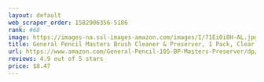 ```yaml
---
layout: default 
﻿web_scraper_order: 1582906356-5186
rank: #68
image: https://images-na.ssl-images-amazon.com/images/I/71Ei0i8H-AL.jpg
title: General Pencil Masters Brush Cleaner & Preserver, 1 Pack, Clear
url: https://www.amazon.com/General-Pencil-105-BP-Masters-Preserver/dp/B0027AEANE/ref=zg_mw_arts-crafts_68?_encoding=UTF8&psc=1&refRID=W0PCYHV7KBFJZ6H1XXBD
reviews: 4.9 out of 5 stars
price: $8.47 
---
```

